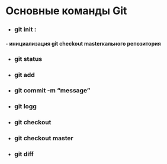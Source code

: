 # Основные команды Git

* ### git init :
#### - инициализация git checkout masterкального репозитория

* ### git status 

 * ### git add 

* ### git commit -m “message” 

* ### git logg 

* ### git checkout

* ### git checkout master

* ### git diff
